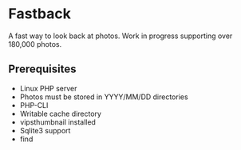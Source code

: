 Fastback
========

A fast way to look back at photos. Work in progress supporting over 180,000 photos.

Prerequisites
-------------

* Linux PHP server
* Photos must be stored in YYYY/MM/DD directories
* PHP-CLI
* Writable cache directory
* vipsthumbnail installed
* Sqlite3 support
* find
